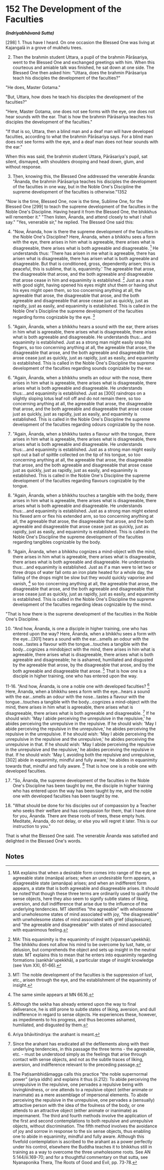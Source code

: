 # 152 The Development of the Faculties
***(Indriyabhāvanā Sutta)***

[298] 1. Thus have I heard. On one occasion the Blessed One was living at Kajangalā in a grove of mukhelu trees.

2. Then the brahmin student Uttara, a pupil of the brahmin Pārāsariya, went to the Blessed One and exchanged greetings with him. When this courteous and amiable talk was finished, he sat down at one side. The Blessed One then asked him: "Uttara, does the brahmin Pārāsariya teach his disciples the development of the faculties?"

"He does, Master Gotama."

"But, Uttara, how does he teach his disciples the development of the faculties?"

"Here, Master Gotama, one does not see forms with the eye, one does not hear sounds with the ear. That is how the brahmin Pārāsariya teaches his disciples the development of the faculties."

"If that is so, Uttara, then a blind man and a deaf man will have developed faculties, according to what the brahmin Pārāsariya says. For a blind man does not see forms with the eye, and a deaf man does not hear sounds with the ear."

When this was said, the brahmin student Uttara, Pārāsariya's pupil, sat silent, dismayed, with shoulders drooping and head down, glum, and without response.

3. Then, knowing this, the Blessed One addressed the venerable Ānanda: "Ānanda, the brahmin Pārāsariya teaches his disciples the development of the faculties in one way, but in the Noble One's Discipline the supreme development of the faculties is otherwise."1352

"Now is the time, Blessed One, now is the time, Sublime One, for the Blessed One [299] to teach the supreme development of the faculties in the Noble One's Discipline. Having heard it from the Blessed One, the bhikkhus will remember it."
"Then listen, Ānanda, and attend closely to what I shall say." "Yes, venerable sir," he replied. The Blessed One said this:

4. "Now, Ānanda, how is there the supreme development of the faculties in the Noble One's Discipline? Here, Ānanda, when a bhikkhu sees a form with the eye, there arises in him what is agreeable, there arises what is disagreeable, there arises what is both agreeable and disagreeable. [^1353] He understands thus: 'There has arisen in me what is agreeable, there has arisen what is disagreeable, there has arisen what is both agreeable and disagreeable. But that is conditioned, gross, dependently arisen; this is peaceful, this is sublime, that is, equanimity.' The agreeable that arose, the disagreeable that arose, and the both agreeable and disagreeable that arose cease in him and equanimity is established. [^1354] Just as a man with good sight, having opened his eyes might shut them or having shut his eyes might open them, so too concerning anything at all, the agreeable that arose, the disagreeable that arose, and the both agreeable and disagreeable that arose cease just as quickly, just as rapidly, just as easily, and equanimity is established. This is called in the Noble One's Discipline the supreme development of the faculties regarding forms cognizable by the eye. [^1355]

5. "Again, Ānanda, when a bhikkhu hears a sound with the ear, there arises in him what is agreeable, there arises what is disagreeable, there arises what is both agreeable and disagreeable. He understands thus:...and equanimity is established. Just as a strong man might easily snap his fingers, so too concerning anything at all, the agreeable that arose, the disagreeable that arose, and the both agreeable and disagreeable that arose cease just as quickly, just as rapidly, just as easily, and equanimity is established. This is called in the Noble One's Discipline the supreme development of the faculties regarding sounds cognizable by the ear.

6. "Again, Ānanda, when a bhikkhu smells an odour with the nose, there arises in him what is agreeable, there arises what is disagreeable, there arises what is both agreeable and disagreeable. He understands thus:...and equanimity is established. Just as [300] raindrops on a slightly sloping lotus leaf roll off and do not remain there, so too concerning anything at all, the agreeable that arose, the disagreeable that arose, and the both agreeable and disagreeable that arose cease just as quickly, just as
rapidly, just as easily, and equanimity is established. This is called in the Noble One's Discipline the supreme development of the faculties regarding odours cognizable by the nose.

7. "Again, Ānanda, when a bhikkhu tastes a flavour with the tongue, there arises in him what is agreeable, there arises what is disagreeable, there arises what is both agreeable and disagreeable. He understands thus:...and equanimity is established. Just as a strong man might easily spit out a ball of spittle collected on the tip of his tongue, so too concerning anything at all, the agreeable that arose, the disagreeable that arose, and the both agreeable and disagreeable that arose cease just as quickly, just as rapidly, just as easily, and equanimity is established. This is called in the Noble One's Discipline the supreme development of the faculties regarding flavours cognizable by the tongue.

8. "Again, Ānanda, when a bhikkhu touches a tangible with the body, there arises in him what is agreeable, there arises what is disagreeable, there arises what is both agreeable and disagreeable. He understands thus:...and equanimity is established. Just as a strong man might extend his flexed arm or flex his extended arm, so too concerning anything at all, the agreeable that arose, the disagreeable that arose, and the both agreeable and disagreeable that arose cease just as quickly, just as rapidly, just as easily, and equanimity is established. This is called in the Noble One's Discipline the supreme development of the faculties regarding tangibles cognizable by the body.

9. "Again, Ānanda, when a bhikkhu cognizes a mind-object with the mind, there arises in him what is agreeable, there arises what is disagreeable, there arises what is both agreeable and disagreeable. He understands thus:...and equanimity is established. Just as if a man were to let two or three drops of water fall onto an iron plate heated for a whole day, the falling of the drops might be slow but they would quickly vaporise and vanish, [^1356] so too concerning anything at all, the agreeable that arose, the disagreeable that arose, and the both agreeable and disagreeable that arose cease just as quickly, just as rapidly, just as easily, and equanimity is established. This is called in the Noble One's Discipline the supreme development of the faculties regarding ideas cognizable by the mind.

"That is how there is the supreme development of the faculties in the Noble One's Discipline.

10. "And how, Ānanda, is one a disciple in higher training, one who has entered upon the way? Here, Ānanda, when a bhikkhu sees a form with the eye...[301] hears a sound with the ear...smells an odour with the nose...tastes a flavour with the tongue...touches a tangible with the body...cognizes a mindobject with the mind, there arises in him what is agreeable, there arises what is disagreeable, there arises what is both agreeable and disagreeable; he is ashamed, humiliated and disgusted by the agreeable that arose, by the disagreeable that arose, and by the both agreeable and disagreeable that arose. [^1357] That is how one is a disciple in higher training, one who has entered upon the way.

11-16. "And how, Ānanda, is one a noble one with developed faculties? [^1358] Here, Ānanda, when a bhikkhu sees a form with the eye...hears a sound with the ear...smells an odour with the nose...tastes a flavour with the tongue...touches a tangible with the body...cognizes a mind-object with the mind, there arises in him what is agreeable, there arises what is disagreeable, there arises what is both agreeable and disagreeable. [^1359] If he should wish: 'May I abide perceiving the unrepulsive in the repulsive,' he abides perceiving the unrepulsive in the repulsive. If he should wish: 'May I abide perceiving the repulsive in the unrepulsive,' he abides perceiving the repulsive in the unrepulsive. If he should wish: 'May I abide perceiving the unrepulsive in the repulsive and the unrepulsive,' he abides perceiving the unrepulsive in that. If he should wish: 'May I abide perceiving the repulsive in the unrepulsive and the repulsive,' he abides perceiving the repulsive in that. If he should wish: 'May I, avoiding both the repulsive and unrepulsive, [302] abide in equanimity, mindful and fully aware,' he abides in equanimity towards that, mindful and fully aware. [^1360] That is how one is a noble one with developed faculties.

17. "So, Ānanda, the supreme development of the faculties in the Noble One's Discipline has been taught by me, the disciple in higher training who has entered upon the way has been taught by me, and the noble one with developed faculties has been taught by me.

18. "What should be done for his disciples out of compassion by a Teacher who seeks their welfare and has compassion for them, that I have done for you, Ānanda. There are these roots of
trees, these empty huts. Meditate, Ānanda, do not delay, or else you will regret it later. This is our instruction to you."

That is what the Blessed One said. The venerable Ānanda was satisfied and delighted in the Blessed One's words.

## Notes

[^1352]: The expression "the development of the faculties" (indriyabhävanā) properly signifies the development of the mind in responding to the objects experienced through the sense faculties. The more rudimentary aspect of this practice, the restraint of the sense faculties (indriyasanivara), involves controlling the mind in such a way that one does not grasp at the "signs and features" of things, their distinctive attractive and repulsive attributes. The development of the faculties carries this process of control through to the point where, by an act of will, one can immediately set up insight even in the course of sense perception. At the highest level one acquires the ability to radically transform the subjective significance of perceptual objects themselves, making them appear in a mode that is the very opposite of the way they are normally apprehended.

[^1353]: MA explains that when a desirable form comes into range of the eye, an agreeable state (manäpa) arises; when an undesirable form appears, a disagreeable state (amanäpa) arises; and when an indifferent form appears, a state that is both agreeable and disagreeable arises. It should be noted'that though these three terms are ordinarily used to qualify the sense objects, here they also seem to signify subtle states of liking, aversion, and dull indifference that arise due to the influence of the underlying tendencies. MT identifies "the agreeable" with wholesome and unwholesome states of mind associated with joy, "the disagreeable" with unwholesome states of mind associated with grief (displeasure), and "the agreeable and disagreeable" with states of mind associated with equanimous feeling.

[^1354]: MA: This equanimity is the equanimity of insight (vipassan'upekkhā). The bhikkhu does not allow his mind to be overcome by lust, hate, or delusion, but comprehends the object and sets up insight in the neutral state. MT explains this to mean that he enters into equanimity regarding formations (sankhār'upekkhā), a particular stage
of insight knowledge (see Vsm XXI, 61-66).

[^1355]: MT: The noble development of the faculties is the suppression of lust, etc., arisen through the eye, and the establishment of the equanimity of insight.

[^1356]: The same simile appears at MN 66.16.

[^1357]: Although the sekha has already entered upon the way to final deliverance, he is still prone to subtle states of liking, aversion, and dull indifference in regard to sense objects. He experiences these, however, as impediments to his progress, and thus becomes ashamed, humiliated, and disgusted by them.

[^1358]: Ariya bhāvitindriya: the arahant is meant.

[^1359]: Since the arahant has eradicated all the defilements along with their underlying tendencies, in this passage the three terms - the agreeable, etc. - must be understood simply as the feelings that arise through contact with sense objects, and not as the subtle traces of liking, aversion, and indifference relevant to the preceding passage.

[^1360]: The Paṭisambhidāmagga calls this practice "the noble supernormal power" (ariya iddhi) and explains it thus (ii.212): To abide perceiving the unrepulsive in the repulsive, one pervades a repulsive being with lovingkindness, or one attends to a repulsive object (either animate or inanimate) as a mere assemblage of impersonal elements. To abide perceiving the repulsive in the unrepulsive, one pervades a (sensually) attractive person with the idea of the foulness of the body, or one attends to an attractive object (either animate or inanimate) as impermanent. The third and fourth methods involve the application of the first and second contemplations to both repulsive and unrepulsive objects, without discrimination. The fifth method involves the avoidance of joy and sorrow in response to the six sense objects, thus enabling one to abide in equanimity, mindful and fully aware.
Although this fivefold contemplation is ascribed to the arahant as a power perfectly under his control, elsewhere the Buddha teaches it to bhikkhus still in training as a way to overcome the three unwholesome roots. See AN 5:144/iii.169-70; and for a thoughtful commentary on that sutta, see Nyanaponika Thera, The Roots of Good and Evil, pp. 73-78.